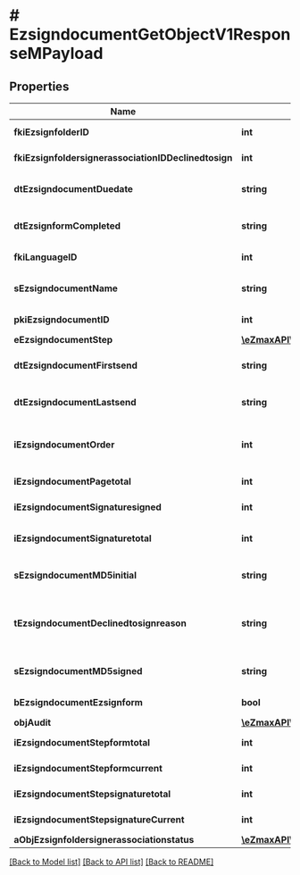 # # EzsigndocumentGetObjectV1ResponseMPayload

## Properties

Name | Type | Description | Notes
------------ | ------------- | ------------- | -------------
**fkiEzsignfolderID** | **int** | The unique ID of the Ezsignfolder |
**fkiEzsignfoldersignerassociationIDDeclinedtosign** | **int** | The unique ID of the Ezsignfoldersignerassociation | [optional]
**dtEzsigndocumentDuedate** | **string** | The maximum date and time at which the Ezsigndocument can be signed. |
**dtEzsignformCompleted** | **string** | The date and time at which the Ezsignform has been completed. | [optional]
**fkiLanguageID** | **int** | The unique ID of the Language.  Valid values:  |Value|Description| |-|-| |1|French| |2|English| |
**sEzsigndocumentName** | **string** | The name of the document that will be presented to Ezsignfoldersignerassociations |
**pkiEzsigndocumentID** | **int** | The unique ID of the Ezsigndocument |
**eEzsigndocumentStep** | [**\eZmaxAPI\Model\FieldEEzsigndocumentStep**](FieldEEzsigndocumentStep.md) |  |
**dtEzsigndocumentFirstsend** | **string** | The date and time when the Ezsigndocument was first sent. | [optional]
**dtEzsigndocumentLastsend** | **string** | The date and time when the Ezsigndocument was sent the last time. | [optional]
**iEzsigndocumentOrder** | **int** | The order in which the Ezsigndocument will be presented to the signatory in the Ezsignfolder. |
**iEzsigndocumentPagetotal** | **int** | The number of pages in the Ezsigndocument. |
**iEzsigndocumentSignaturesigned** | **int** | The number of signatures that were signed in the document. |
**iEzsigndocumentSignaturetotal** | **int** | The number of total signatures that were requested in the Ezsigndocument. |
**sEzsigndocumentMD5initial** | **string** | MD5 Hash of the initial PDF Document before signatures were applied to it. |
**tEzsigndocumentDeclinedtosignreason** | **string** | A custom text message that will contain the refusal message if the Ezsigndocument is declined to sign | [optional]
**sEzsigndocumentMD5signed** | **string** | MD5 Hash of the final PDF Document after all signatures were applied to it. |
**bEzsigndocumentEzsignform** | **bool** | If the Ezsigndocument contains an Ezsignform or not |
**objAudit** | [**\eZmaxAPI\Model\CommonAudit**](CommonAudit.md) |  |
**iEzsigndocumentStepformtotal** | **int** | The total number of steps in the form filling phase |
**iEzsigndocumentStepformcurrent** | **int** | The current step in the form filling phase |
**iEzsigndocumentStepsignaturetotal** | **int** | The total number of steps in the signature filling phase |
**iEzsigndocumentStepsignatureCurrent** | **int** | The current step in the signature phase |
**aObjEzsignfoldersignerassociationstatus** | [**\eZmaxAPI\Model\CustomEzsignfoldersignerassociationstatusResponse[]**](CustomEzsignfoldersignerassociationstatusResponse.md) |  |

[[Back to Model list]](../../README.md#models) [[Back to API list]](../../README.md#endpoints) [[Back to README]](../../README.md)
